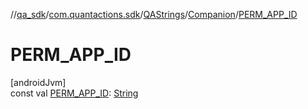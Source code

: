 //[qa_sdk](../../../../index.md)/[com.quantactions.sdk](../../index.md)/[QAStrings](../index.md)/[Companion](index.md)/[PERM_APP_ID](-p-e-r-m_-a-p-p_-i-d.md)

# PERM_APP_ID

[androidJvm]\
const val [PERM_APP_ID](-p-e-r-m_-a-p-p_-i-d.md): [String](https://kotlinlang.org/api/latest/jvm/stdlib/kotlin/-string/index.html)
